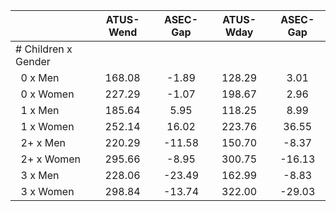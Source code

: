 
|                      |    ATUS-Wend |     ASEC-Gap |    ATUS-Wday |     ASEC-Gap |
| -------------------- | :----------: | :----------: | :----------: | :----------: |
| # Children x Gender  |              |              |              |              |
| &nbsp;&nbsp;0 x Men  |       168.08 |        -1.89 |       128.29 |         3.01 |
| &nbsp;&nbsp;0 x Women |       227.29 |        -1.07 |       198.67 |         2.96 |
| &nbsp;&nbsp;1 x Men  |       185.64 |         5.95 |       118.25 |         8.99 |
| &nbsp;&nbsp;1 x Women |       252.14 |        16.02 |       223.76 |        36.55 |
| &nbsp;&nbsp;2+ x Men |       220.29 |       -11.58 |       150.70 |        -8.37 |
| &nbsp;&nbsp;2+ x Women |       295.66 |        -8.95 |       300.75 |       -16.13 |
| &nbsp;&nbsp;3 x Men  |       228.06 |       -23.49 |       162.99 |        -8.83 |
| &nbsp;&nbsp;3 x Women |       298.84 |       -13.74 |       322.00 |       -29.03 |

